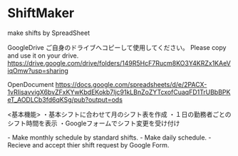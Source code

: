 # ShiftMaker
make shifts by SpreadSheet

GoogleDrive
ご自身のドライブへコピーして使用してください。
Please copy and use it on your drive.
https://drive.google.com/drive/folders/149R5HcF7Rucm8KO3Y4KRZx1KAeViqOmw?usp=sharing

OpenDocument
https://docs.google.com/spreadsheets/d/e/2PACX-1vRIisavvigX6bvZFxKYwKbdEKokb7ljc91kLBnZoZYTcxofCuaqFD1TrUBbBPKeT_AODLCb3fd6qKSg/pub?output=ods

<基本機能>
  ・基本シフトに合わせて月のシフト表を作成
  ・１日の勤務者ごとのシフト時間を表示
  ・Googleフォームでシフト変更を受け付け

<FUNCTION>
  - Make monthly schedule by standard shifts.
  - Make daily schedule.
  - Recieve and accept thier shift request by Google Form.
